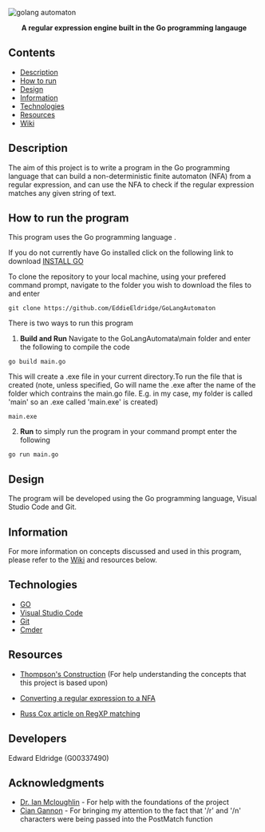 ![golang automaton](https://user-images.githubusercontent.com/22448079/37846082-675d1ecc-2ec4-11e8-8ef1-9da26b9e3090.png)

<p align="center">
  <b>A regular expression engine built in the Go programming langauge</b><br>
</p>

## Contents
* [Description](#description)
* [How to run](#how-to-run-the-program)
* [Design](#design)
* [Information](#information)
* [Technologies](#technologies)
* [Resources](#resources)
* [Wiki](https://github.com/EddieEldridge/GoLangAutomaton/wiki)

## Description
The aim of this project is to write a program in the Go programming language that can
build a non-deterministic finite automaton (NFA) from a regular expression,
and can use the NFA to check if the regular expression matches any given
string of text.

## How to run the program
This program uses the Go programming language .

If you do not currently have Go installed click on the following link to download [INSTALL GO](https://golang.org/dl/)

To clone the repository to your local machine, using your prefered command prompt, navigate to the folder you wish to download the files to and enter
```
git clone https://github.com/EddieEldridge/GoLangAutomaton
```
There is two ways to run this program
1. **Build and Run**
 Navigate to the GoLangAutomata\main folder and enter the following to compile the code 
```
go build main.go
```
This will create a .exe file in your current directory.To run the file that is created (note, unless specified, Go will name the .exe after the name of the folder which contrains the main.go file. E.g. in my case, my folder is called 'main' so an .exe called 'main.exe' is created)
```
main.exe
```
2. **Run** to simply run the program in your command prompt enter the following 
```
go run main.go
```  

## Design
The program will be developed using the Go programming language, Visual Studio Code and Git.

## Information
For more information on concepts discussed and used in this program, please refer to the [Wiki](https://github.com/EddieEldridge/GoLangAutomaton/wiki) and resources below.

## Technologies
- [GO](https://golang.org/dl/)
- [Visual Studio Code](https://code.visualstudio.com/)
- [Git](https://git-scm.com/)
- [Cmder](http://cmder.net/)

## Resources
- [Thompson's Construction](https://en.wikipedia.org/wiki/Thompson%27s_construction) (For help understanding the concepts that this project is based upon)

- [Converting a regular expression to a NFA](http://www.cs.may.ie/staff/jpower/Courses/Previous/parsing/node5.html)

- [Russ Cox article on RegXP matching](https://swtch.com/~rsc/regexp/regexp1.html)


## Developers
Edward Eldridge (G00337490)

## Acknowledgments
- [Dr. Ian Mcloughlin](https://github.com/ianmcloughlin) - For help with the foundations of the project
- [Cian Gannon](https://github.com/cian2009) - For bringing my attention to the fact that '/r' and '/n' characters were being passed into the PostMatch function
